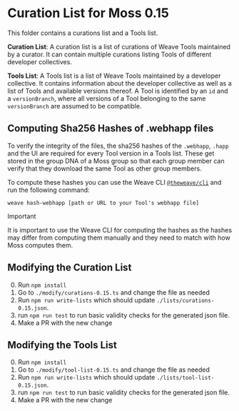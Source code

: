 # Curation List for Moss 0.15

This folder contains a curations list and a Tools list.

**Curation List**:
A curation list is a list of curations of Weave Tools maintained by a curator. It can contain
multiple curations listing Tools of different developer collectives.

**Tools List**:
A Tools list is a list of Weave Tools maintained by a developer collective. It contains information
about the developer collective as well as a list of Tools and available versions thereof. A Tool
is identified by an `id` and a `versionBranch`, where all versions of a Tool belonging to the same
`versionBranch` are assumed to be compatible.

## Computing Sha256 Hashes of .webhapp files

To verify the integrity of the files, the sha256 hashes of the `.webhapp`, `.happ` and the UI are
required for every Tool version in a Tools list. These get stored in the group DNA of a Moss
group so that each group member can verify that they download the same Tool as other group
members.

To compute these hashes you can use the Weave CLI [`@theweave/cli`](https://www.npmjs.com/package/@theweave/cli) and
run the following command:
```
weave hash-webhapp [path or URL to your Tool's webhapp file]
```

> [!IMPORTANT]
> It is important to use the Weave CLI for computing the hashes as the hashes may differ from computing them manually
and they need to match with how Moss computes them.

## Modifying the Curation List

0. Run `npm install`
1. Go to `./modify/curations-0.15.ts` and change the file as needed
2. Run `npm run write-lists` which should update `./lists/curations-0.15.json`.
3. run `npm run test` to run basic validity checks for the generated json file.
4. Make a PR with the new change

## Modifying the Tools List

0. Run `npm install`
1. Go to `./modify/tool-list-0.15.ts` and change the file as needed
2. Run `npm run write-lists` which should update `./lists/tool-list-0.15.json`.
3. run `npm run test` to run basic validity checks for the generated json file.
4. Make a PR with the new change


